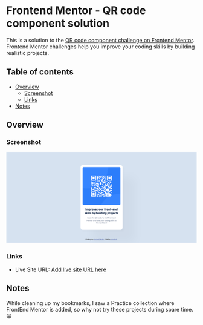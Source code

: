 # Frontend Mentor - QR code component solution

This is a solution to the [QR code component challenge on Frontend Mentor](https://www.frontendmentor.io/challenges/qr-code-component-iux_sIO_H). Frontend Mentor challenges help you improve your coding skills by building realistic projects. 

## Table of contents

- [Overview](#overview)
  - [Screenshot](#screenshot)
  - [Links](#links)
- [Notes](#acknowledgments)

## Overview

### Screenshot

![](./images/output.png)

### Links
- Live Site URL: [Add live site URL here](https://your-live-site-url.com)

## Notes

While cleaning up my bookmarks, I saw a Practice collection where FrontEnd Mentor is added, so why not try these projects during spare time. 😁